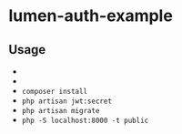 # lumen-auth-example

## Usage

-  
- 
-   `composer install`
-   `php artisan jwt:secret`
-   `php artisan migrate`
-   `php -S localhost:8000 -t public`
